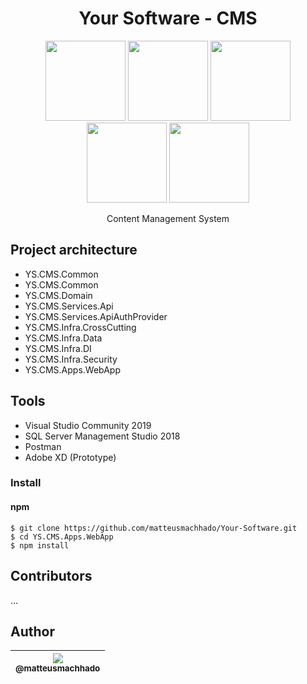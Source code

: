 <h1 align="center">Your Software - CMS</h1>

<p align="center">
  <label>
    <img src="https://cdn4.iconfinder.com/data/icons/logos-3/600/React.js_logo-128.png" width="128px" height="128px">
  </label>
  <label>
    <img src="https://webpack.js.org/assets/icon-square-small-slack.png" width="128px" height="128px">
  </label>
  <label>
    <img src="https://image.flaticon.com/icons/png/128/919/919832.png" width="128px" height="128px">
  </label>
  <label>
    <img src="https://danieljscheufler.files.wordpress.com/2016/05/2p4i.png?w=256&h=256" width="128px" height="128px">
  </label>
  <label>
    <img src="https://cdn.iconscout.com/icon/free/png-256/sql-4-190807.png" width="128px" height="128px">
  </label>
</p>

<p align="center">
  Content Management System
</p>

## Project architecture
<ul>
  <li>YS.CMS.Common</li>
  <li>YS.CMS.Common</li>
  <li>YS.CMS.Domain</li>
  <li>YS.CMS.Services.Api</li>
  <li>YS.CMS.Services.ApiAuthProvider</li>
  <li>YS.CMS.Infra.CrossCutting</li>
  <li>YS.CMS.Infra.Data</li>
  <li>YS.CMS.Infra.DI</li>
  <li>YS.CMS.Infra.Security</li>
  <li>YS.CMS.Apps.WebApp</li>
</ul>
 
 
 ## Tools
 <ul>
  <li>Visual Studio Community 2019</li>
  <li>SQL Server Management Studio 2018</li>
  <li>Postman</li>
  <li>Adobe XD (Prototype)</li>
</ul>

### Install

#### npm

```
$ git clone https://github.com/matteusmachhado/Your-Software.git
$ cd YS.CMS.Apps.WebApp
$ npm install
```

## Contributors
...

## Author

| [<img src="https://avatars0.githubusercontent.com/u/16436507?s=96&v=4"><br><sub>@matteusmachhado</sub>](https://github.com/matteusmachhado) |
| :---: |

